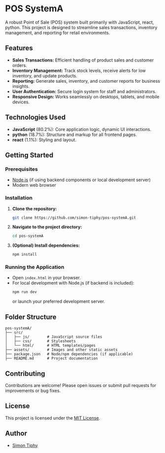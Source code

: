 # POS SystemA

A robust Point of Sale (POS) system built primarily with JavaScript, react, python. This project is designed to streamline sales transactions, inventory management, and reporting for retail environments.

## Features

- **Sales Transactions:** Efficient handling of product sales and customer orders.
- **Inventory Management:** Track stock levels, receive alerts for low inventory, and update products.
- **Reporting:** Generate sales, inventory, and customer reports for business insights.
- **User Authentication:** Secure login system for staff and administrators.
- **Responsive Design:** Works seamlessly on desktops, tablets, and mobile devices.

## Technologies Used

- **JavaScript** (80.2%): Core application logic, dynamic UI interactions.
- **python** (18.7%): Structure and markup for all frontend pages.
- **react** (1.1%): Styling and layout.

## Getting Started

### Prerequisites

- [Node.js](https://nodejs.org/) (if using backend components or local development server)
- Modern web browser

### Installation

1. **Clone the repository:**
   ```bash
   git clone https://github.com/simon-tiphy/pos-systemA.git
   ```
2. **Navigate to the project directory:**
   ```bash
   cd pos-systemA
   ```
3. **(Optional) Install dependencies:**
   ```bash
   npm install
   ```

### Running the Application

- Open `index.html` in your browser.
- For local development with Node.js (if backend is included):
  ```bash
  npm run dev
  ```
  or launch your preferred development server.

## Folder Structure

```
pos-systemA/
├── src/
│   ├── js/        # JavaScript source files
│   ├── css/       # Stylesheets
│   └── html/      # HTML templates/pages
├── assets/        # Images and other static assets
├── package.json   # Node/npm dependencies (if applicable)
├── README.md      # Project documentation
```

## Contributing

Contributions are welcome! Please open issues or submit pull requests for improvements or bug fixes.

## License

This project is licensed under the [MIT License](LICENSE).

## Author

- [Simon Tiphy](https://github.com/simon-tiphy)
